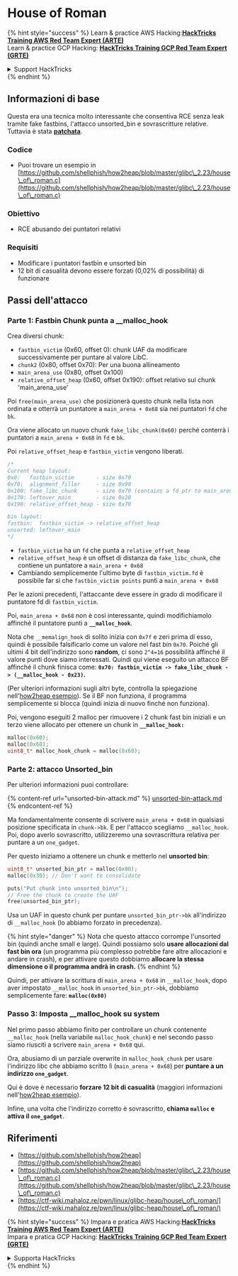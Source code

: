 # House of Roman

{% hint style="success" %}
Learn & practice AWS Hacking:<img src="/.gitbook/assets/arte.png" alt="" data-size="line">[**HackTricks Training AWS Red Team Expert (ARTE)**](https://training.hacktricks.xyz/courses/arte)<img src="/.gitbook/assets/arte.png" alt="" data-size="line">\
Learn & practice GCP Hacking: <img src="/.gitbook/assets/grte.png" alt="" data-size="line">[**HackTricks Training GCP Red Team Expert (GRTE)**<img src="/.gitbook/assets/grte.png" alt="" data-size="line">](https://training.hacktricks.xyz/courses/grte)

<details>

<summary>Support HackTricks</summary>

* Check the [**subscription plans**](https://github.com/sponsors/carlospolop)!
* **Join the** 💬 [**Discord group**](https://discord.gg/hRep4RUj7f) or the [**telegram group**](https://t.me/peass) or **follow** us on **Twitter** 🐦 [**@hacktricks\_live**](https://twitter.com/hacktricks\_live)**.**
* **Share hacking tricks by submitting PRs to the** [**HackTricks**](https://github.com/carlospolop/hacktricks) and [**HackTricks Cloud**](https://github.com/carlospolop/hacktricks-cloud) github repos.

</details>
{% endhint %}

## Informazioni di base

Questa era una tecnica molto interessante che consentiva RCE senza leak tramite fake fastbins, l'attacco unsorted_bin e sovrascritture relative. Tuttavia è stata [**patchata**](https://sourceware.org/git/?p=glibc.git;a=commitdiff;h=b90ddd08f6dd688e651df9ee89ca3a69ff88cd0c).

### Codice

* Puoi trovare un esempio in [https://github.com/shellphish/how2heap/blob/master/glibc\_2.23/house\_of\_roman.c](https://github.com/shellphish/how2heap/blob/master/glibc\_2.23/house\_of\_roman.c)

### Obiettivo

* RCE abusando dei puntatori relativi

### Requisiti

* Modificare i puntatori fastbin e unsorted bin
* 12 bit di casualità devono essere forzati (0,02% di possibilità) di funzionare

## Passi dell'attacco

### Parte 1: Fastbin Chunk punta a \_\_malloc\_hook

Crea diversi chunk:

* `fastbin_victim` (0x60, offset 0): chunk UAF da modificare successivamente per puntare al valore LibC.
* `chunk2` (0x80, offset 0x70): Per una buona allineamento
* `main_arena_use` (0x80, offset 0x100)
* `relative_offset_heap` (0x60, offset 0x190): offset relativo sul chunk 'main_arena_use'

Poi `free(main_arena_use)` che posizionerà questo chunk nella lista non ordinata e otterrà un puntatore a `main_arena + 0x68` sia nei puntatori `fd` che `bk`.

Ora viene allocato un nuovo chunk `fake_libc_chunk(0x60)` perché conterrà i puntatori a `main_arena + 0x68` in `fd` e `bk`.

Poi `relative_offset_heap` e `fastbin_victim` vengono liberati.
```c
/*
Current heap layout:
0x0:   fastbin_victim       - size 0x70
0x70:  alignment_filler     - size 0x90
0x100: fake_libc_chunk      - size 0x70 (contains a fd ptr to main_arena + 0x68)
0x170: leftover_main        - size 0x20
0x190: relative_offset_heap - size 0x70

bin layout:
fastbin:  fastbin_victim -> relative_offset_heap
unsorted: leftover_main
*/
```
* &#x20;`fastbin_victim` ha un `fd` che punta a `relative_offset_heap`
* &#x20;`relative_offset_heap` è un offset di distanza da `fake_libc_chunk`, che contiene un puntatore a `main_arena + 0x68`
* Cambiando semplicemente l'ultimo byte di `fastbin_victim.fd` è possibile far sì che `fastbin_victim points` punti a `main_arena + 0x68`

Per le azioni precedenti, l'attaccante deve essere in grado di modificare il puntatore fd di `fastbin_victim`.

Poi, `main_arena + 0x68` non è così interessante, quindi modifichiamolo affinché il puntatore punti a **`__malloc_hook`**.

Nota che `__memalign_hook` di solito inizia con `0x7f` e zeri prima di esso, quindi è possibile falsificarlo come un valore nel fast bin `0x70`. Poiché gli ultimi 4 bit dell'indirizzo sono **random**, ci sono `2^4=16` possibilità affinché il valore punti dove siamo interessati. Quindi qui viene eseguito un attacco BF affinché il chunk finisca come: **`0x70: fastbin_victim -> fake_libc_chunk -> (__malloc_hook - 0x23)`.**

(Per ulteriori informazioni sugli altri byte, controlla la spiegazione nell'[how2heap](https://github.com/shellphish/how2heap/blob/master/glibc\_2.23/house\_of\_roman.c)[ esempio](https://github.com/shellphish/how2heap/blob/master/glibc\_2.23/house\_of\_roman.c)). Se il BF non funziona, il programma semplicemente si blocca (quindi inizia di nuovo finché non funziona).

Poi, vengono eseguiti 2 malloc per rimuovere i 2 chunk fast bin iniziali e un terzo viene allocato per ottenere un chunk in **`__malloc_hook:`**
```c
malloc(0x60);
malloc(0x60);
uint8_t* malloc_hook_chunk = malloc(0x60);
```
### Parte 2: attacco Unsorted\_bin

Per ulteriori informazioni puoi controllare:

{% content-ref url="unsorted-bin-attack.md" %}
[unsorted-bin-attack.md](unsorted-bin-attack.md)
{% endcontent-ref %}

Ma fondamentalmente consente di scrivere `main_arena + 0x68` in qualsiasi posizione specificata in `chunk->bk`. E per l'attacco scegliamo `__malloc_hook`. Poi, dopo averlo sovrascritto, utilizzeremo una sovrascrittura relativa per puntare a un `one_gadget`.

Per questo iniziamo a ottenere un chunk e metterlo nel **unsorted bin**:
```c
uint8_t* unsorted_bin_ptr = malloc(0x80);
malloc(0x30); // Don't want to consolidate

puts("Put chunk into unsorted_bin\n");
// Free the chunk to create the UAF
free(unsorted_bin_ptr);
```
Usa un UAF in questo chunk per puntare `unsorted_bin_ptr->bk` all'indirizzo di `__malloc_hook` (lo abbiamo forzato in precedenza).

{% hint style="danger" %}
Nota che questo attacco corrompe l'unsorted bin (quindi anche small e large). Quindi possiamo solo **usare allocazioni dal fast bin ora** (un programma più complesso potrebbe fare altre allocazioni e andare in crash), e per attivare questo dobbiamo **allocare la stessa dimensione o il programma andrà in crash.**
{% endhint %}

Quindi, per attivare la scrittura di `main_arena + 0x68` in `__malloc_hook`, dopo aver impostato `__malloc_hook` in `unsorted_bin_ptr->bk`, dobbiamo semplicemente fare: **`malloc(0x80)`**

### Passo 3: Imposta \_\_malloc\_hook su system

Nel primo passo abbiamo finito per controllare un chunk contenente `__malloc_hook` (nella variabile `malloc_hook_chunk`) e nel secondo passo siamo riusciti a scrivere `main_arena + 0x68` qui.

Ora, abusiamo di un parziale overwrite in `malloc_hook_chunk` per usare l'indirizzo libc che abbiamo scritto lì (`main_arena + 0x68`) per **puntare a un indirizzo `one_gadget`**.

Qui è dove è necessario **forzare 12 bit di casualità** (maggiori informazioni nell'[how2heap](https://github.com/shellphish/how2heap/blob/master/glibc\_2.23/house\_of\_roman.c)[ esempio](https://github.com/shellphish/how2heap/blob/master/glibc\_2.23/house\_of\_roman.c)).

Infine, una volta che l'indirizzo corretto è sovrascritto, **chiama `malloc` e attiva il `one_gadget`**.

## Riferimenti

* [https://github.com/shellphish/how2heap](https://github.com/shellphish/how2heap)
* [https://github.com/shellphish/how2heap/blob/master/glibc\_2.23/house\_of\_roman.c](https://github.com/shellphish/how2heap/blob/master/glibc\_2.23/house\_of\_roman.c)
* [https://ctf-wiki.mahaloz.re/pwn/linux/glibc-heap/house\_of\_roman/](https://ctf-wiki.mahaloz.re/pwn/linux/glibc-heap/house\_of\_roman/)

{% hint style="success" %}
Impara e pratica AWS Hacking:<img src="/.gitbook/assets/arte.png" alt="" data-size="line">[**HackTricks Training AWS Red Team Expert (ARTE)**](https://training.hacktricks.xyz/courses/arte)<img src="/.gitbook/assets/arte.png" alt="" data-size="line">\
Impara e pratica GCP Hacking: <img src="/.gitbook/assets/grte.png" alt="" data-size="line">[**HackTricks Training GCP Red Team Expert (GRTE)**<img src="/.gitbook/assets/grte.png" alt="" data-size="line">](https://training.hacktricks.xyz/courses/grte)

<details>

<summary>Supporta HackTricks</summary>

* Controlla i [**piani di abbonamento**](https://github.com/sponsors/carlospolop)!
* **Unisciti al** 💬 [**gruppo Discord**](https://discord.gg/hRep4RUj7f) o al [**gruppo telegram**](https://t.me/peass) o **seguici** su **Twitter** 🐦 [**@hacktricks\_live**](https://twitter.com/hacktricks\_live)**.**
* **Condividi trucchi di hacking inviando PR ai** [**HackTricks**](https://github.com/carlospolop/hacktricks) e [**HackTricks Cloud**](https://github.com/carlospolop/hacktricks-cloud) repos su github.

</details>
{% endhint %}
